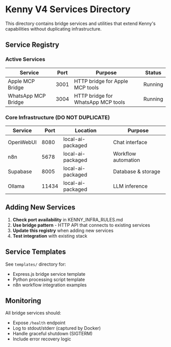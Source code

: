 # Kenny V4 Services Directory

This directory contains bridge services and utilities that extend Kenny's capabilities without duplicating infrastructure.

## Service Registry

### Active Services

| Service | Port | Purpose | Status |
|---------|------|---------|--------|
| Apple MCP Bridge | 3001 | HTTP bridge for Apple MCP tools | Running |
| WhatsApp MCP Bridge | 3004 | HTTP bridge for WhatsApp MCP tools | Running |

### Core Infrastructure (DO NOT DUPLICATE)

| Service | Port | Location | Purpose |
|---------|------|----------|---------|
| OpenWebUI | 8080 | local-ai-packaged | Chat interface |
| n8n | 5678 | local-ai-packaged | Workflow automation |
| Supabase | 8005 | local-ai-packaged | Database & storage |
| Ollama | 11434 | local-ai-packaged | LLM inference |

## Adding New Services

1. **Check port availability** in KENNY_INFRA_RULES.md
2. **Use bridge pattern** - HTTP API that connects to existing services
3. **Update this registry** when adding new services
4. **Test integration** with existing stack

## Service Templates

See `templates/` directory for:
- Express.js bridge service template
- Python processing script template
- n8n workflow integration examples

## Monitoring

All bridge services should:
- Expose `/health` endpoint
- Log to stdout/stderr (captured by Docker)
- Handle graceful shutdown (SIGTERM)
- Include error recovery logic